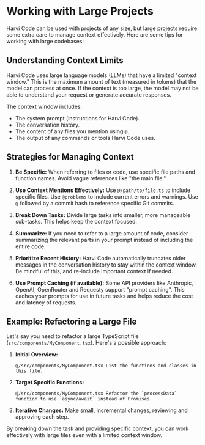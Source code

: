 # Working with Large Projects

Harvi Code can be used with projects of any size, but large projects require some extra care to manage context effectively. Here are some tips for working with large codebases:

## Understanding Context Limits

Harvi Code uses large language models (LLMs) that have a limited "context window." This is the maximum amount of text (measured in tokens) that the model can process at once. If the context is too large, the model may not be able to understand your request or generate accurate responses.

The context window includes:

- The system prompt (instructions for Harvi Code).
- The conversation history.
- The content of any files you mention using `@`.
- The output of any commands or tools Harvi Code uses.

## Strategies for Managing Context

1.  **Be Specific:** When referring to files or code, use specific file paths and function names. Avoid vague references like "the main file."

2.  **Use Context Mentions Effectively:** Use `@/path/to/file.ts` to include specific files. Use `@problems` to include current errors and warnings. Use `@` followed by a commit hash to reference specific Git commits.

3.  **Break Down Tasks:** Divide large tasks into smaller, more manageable sub-tasks. This helps keep the context focused.

4.  **Summarize:** If you need to refer to a large amount of code, consider summarizing the relevant parts in your prompt instead of including the entire code.

5.  **Prioritize Recent History:** Harvi Code automatically truncates older messages in the conversation history to stay within the context window. Be mindful of this, and re-include important context if needed.

6.  **Use Prompt Caching (if available):** Some API providers like Anthropic, OpenAI, OpenRouter and Requesty support "prompt caching". This caches your prompts for use in future tasks and helps reduce the cost and latency of requests.

## Example: Refactoring a Large File

Let's say you need to refactor a large TypeScript file (`src/components/MyComponent.tsx`). Here's a possible approach:

1.  **Initial Overview:**

    ```
    @/src/components/MyComponent.tsx List the functions and classes in this file.
    ```

2.  **Target Specific Functions:**

    ```
    @/src/components/MyComponent.tsx Refactor the `processData` function to use `async/await` instead of Promises.
    ```

3.  **Iterative Changes:** Make small, incremental changes, reviewing and approving each step.

By breaking down the task and providing specific context, you can work effectively with large files even with a limited context window.
